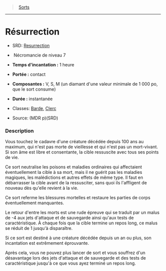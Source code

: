 ﻿---
!Spell
Family: SpellHD
Level: 7
Type: Nécromancie
CastingTime: 1 heure
Range: contact
Components: V, S, M (un diamant d'une valeur minimale de 1 000 po, que le sort consume)
Duration: instantanée
Classes: '[Barde](hd_bard.md), [Clerc](hd_cleric.md)'
Id: spells_hd.md#résurrection
ParentLink: spells_hd.md#sorts
Name: Résurrection
ParentName: Sorts
NameLevel: 1
AltName: '[Resurrection](srd_spells_resurrection.md)'
Source: (MDR p)(SRD)
Attributes: {}
---
> [Sorts](hd_spells.md)

---

# Résurrection

- SRD: [Resurrection](srd_spells_resurrection.md)

-  Nécromancie de niveau 7

- **Temps d'incantation :** 1 heure

- **Portée :** contact

- **Composantes :** V, S, M (un diamant d'une valeur minimale de 1 000 po, que le sort consume)

- **Durée :** instantanée

- Classes: [Barde](hd_bard.md), [Clerc](hd_cleric.md)

- Source: (MDR p)(SRD)

### Description

Vous touchez le cadavre d'une créature décédée depuis 100 ans au maximum, qui n'est pas morte de vieillesse et qui n'est pas un mort-vivant. Si son âme est libre et consentante, la cible ressuscite avec tous ses points de vie.

Ce sort neutralise les poisons et maladies ordinaires qui affectaient éventuellement la cible à sa mort, mais il ne guérit pas les maladies magiques, les malédictions et autres effets de même type. Il faut en débarrasser la cible avant de la ressusciter, sans quoi ils l'affligent de nouveau dès qu'elle revient à la vie.

Ce sort referme les blessures mortelles et restaure les parties de corps éventuellement manquantes.

Le retour d'entre les morts est une rude épreuve qui se traduit par un malus de -4 aux jets d'attaque et de sauvegarde ainsi qu'aux tests de caractéristique. À chaque fois que la cible termine un repos long, ce malus se réduit de 1 jusqu'à disparaître.

Si ce sort est destiné à une créature décédée depuis un an ou plus, son incantation est extrêmement éprouvante.

Après cela, vous ne pouvez plus lancer de sort et vous souffrez d'un désavantage lors des jets d'attaque et de sauvegarde et des tests de caractéristique jusqu'à ce que vous ayez terminé un repos long.

